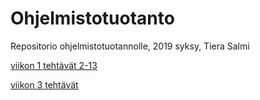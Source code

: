 # Ohjelmistotuotanto
Repositorio ohjelmistotuotannolle, 2019 syksy, Tiera Salmi

[viikon 1 tehtävät 2-13](https://github.com/fir3porkkana/ohtu-2019-viikko1)

[viikon 3 tehtävät](/master/viikko3)
